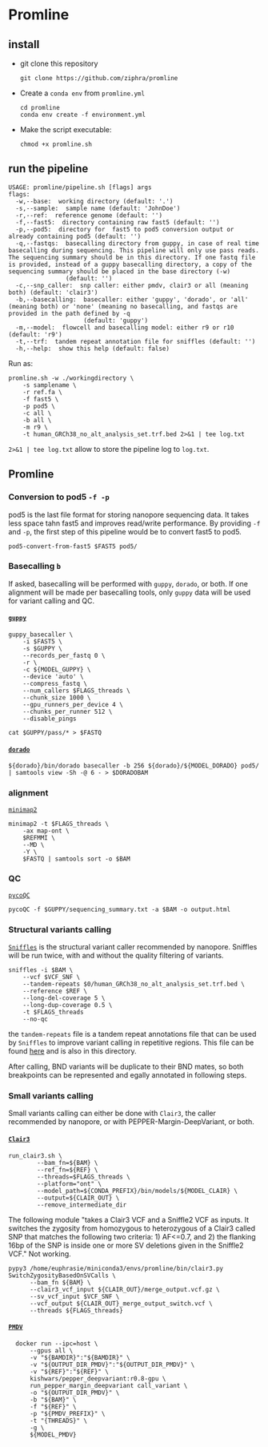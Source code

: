 # Promline
## install 
- git clone this repository
    ```
    git clone https://github.com/ziphra/promline
    ```

- Create a `conda env` from `promline.yml`
    ```
    cd promline
    conda env create -f environment.yml
    ```
- Make the script executable:
    ```
    chmod +x promline.sh
    ```

## run the pipeline
```
USAGE: promline/pipeline.sh [flags] args
flags:
  -w,--base:  working directory (default: '.')
  -s,--sample:  sample name (default: 'JohnDoe')
  -r,--ref:  reference genome (default: '')
  -f,--fast5:  directory containing raw fast5 (default: '')
  -p,--pod5:  directory for  fast5 to pod5 conversion output or already containing pod5 (default: '')
  -q,--fastqs:  basecalling directory from guppy, in case of real time basecalling during sequencing. This pipeline will only use pass reads. The sequencing summary should be in this directory. If one fastq file is provided, instead of a guppy basecalling directory, a copy of the sequencing summary should be placed in the base directory (-w)
                (default: '')
  -c,--snp_caller:  snp caller: either pmdv, clair3 or all (meaning both) (default: 'clair3')
  -b,--basecalling:  basecaller: either 'guppy', 'dorado', or 'all' (meaning both) or 'none' (meaning no basecalling, and fastqs are provided in the path defined by -q 
                     (default: 'guppy')
  -m,--model:  flowcell and basecalling model: either r9 or r10 (default: 'r9')
  -t,--trf:  tandem repeat annotation file for sniffles (default: '')
  -h,--help:  show this help (default: false)

```

Run as: 
```
promline.sh -w ./workingdirectory \
    -s samplename \
    -r ref.fa \
    -f fast5 \
    -p pod5 \
    -c all \
    -b all \
    -m r9 \
    -t human_GRCh38_no_alt_analysis_set.trf.bed 2>&1 | tee log.txt
```

`2>&1 | tee log.txt` allow to store the pipeline log to `log.txt`.

## Promline

### Conversion to pod5 `-f -p`
pod5 is the last file format for storing nanopore sequencing data. It takes less space tahn fast5 and improves read/write performance.
By providing `-f` and `-p`, the first step of this pipeline would be to convert fast5 to pod5.

```
pod5-convert-from-fast5 $FAST5 pod5/
```

### Basecalling `b`
If asked, basecalling will be performed with `guppy`, `dorado`, or both. 
If one alignment will be made per basecalling tools, only `guppy` data will be used for variant calling and QC.

#### [`guppy`](https://nanoporetech.com/)
```
guppy_basecaller \
    -i $FAST5 \
    -s $GUPPY \
    --records_per_fastq 0 \
    -r \
    -c ${MODEL_GUPPY} \
    --device 'auto' \
    --compress_fastq \
    --num_callers $FLAGS_threads \
    --chunk_size 1000 \
    --gpu_runners_per_device 4 \
    --chunks_per_runner 512 \
    --disable_pings
    
cat $GUPPY/pass/* > $FASTQ
```

#### [`dorado`](https://github.com/nanoporetech/dorado)
```
${dorado}/bin/dorado basecaller -b 256 ${dorado}/${MODEL_DORADO} pod5/ | samtools view -Sh -@ 6 - > $DORADOBAM
```

### alignment 
[`minimap2`](https://github.com/lh3/minimap2)

```
minimap2 -t $FLAGS_threads \
    -ax map-ont \
    $REFMMI \
    --MD \
    -Y \
    $FASTQ | samtools sort -o $BAM 
```

### QC 
[`pycoQC`](https://github.com/a-slide/pycoQC)

```
pycoQC -f $GUPPY/sequencing_summary.txt -a $BAM -o output.html
```

### Structural variants calling
[`Sniffles`](https://github.com/fritzsedlazeck/Sniffles) is the structural variant caller recommended by nanopore.
Sniffles will be run twice, with and without the quality filtering of variants.

```
sniffles -i $BAM \
	--vcf $VCF_SNF \
	--tandem-repeats $0/human_GRCh38_no_alt_analysis_set.trf.bed \
	--reference $REF \
    --long-del-coverage 5 \
    --long-dup-coverage 0.5 \
	-t $FLAGS_threads 
    --no-qc
```

the `tandem-repeats` file is a tandem repeat annotations file that can be used by `Sniffles` to improve variant calling in repetitive regions. This file can be found [here](https://github.com/fritzsedlazeck/Sniffles/tree/master/annotations) and is also in this directory.

After calling, BND variants will be duplicate to their BND mates, so both breakpoints can be represented and egally annotated in following steps.

### Small variants calling
Small variants calling can either be done with `Clair3`, the caller recommended by nanopore, or with PEPPER-Margin-DeepVariant, or both.

#### [`Clair3`](https://github.com/HKU-BAL/Clair3)
``` 
run_clair3.sh \
	    --bam_fn=${BAM} \
	    --ref_fn=${REF} \
	    --threads=$FLAGS_threads \
	    --platform="ont" \
	    --model_path=${CONDA_PREFIX}/bin/models/${MODEL_CLAIR} \
	    --output=${CLAIR_OUT} \
	    --remove_intermediate_dir
```
The following module "takes a Clair3 VCF and a Sniffle2 VCF as inputs. It switches the zygosity from homozygous to heterozygous of a Clair3 called SNP that matches the following two criteria: 1) AF<=0.7, and 2) the flanking 16bp of the SNP is inside one or more SV deletions given in the Sniffle2 VCF." Not working.

```
pypy3 /home/euphrasie/miniconda3/envs/promline/bin/clair3.py SwitchZygosityBasedOnSVCalls \
      --bam_fn ${BAM} \
      --clair3_vcf_input ${CLAIR_OUT}/merge_output.vcf.gz \
      --sv_vcf_input $VCF_SNF \
      --vcf_output ${CLAIR_OUT}_merge_output_switch.vcf \
      --threads ${FLAGS_threads}
```

#### [`PMDV`](https://github.com/kishwarshafin/pepper)
  ```
    docker run --ipc=host \
	    --gpus all \
	    -v "${BAMDIR}":"${BAMDIR}" \
	    -v "${OUTPUT_DIR_PMDV}":"${OUTPUT_DIR_PMDV}" \
	    -v "${REF}":"${REF}" \
	    kishwars/pepper_deepvariant:r0.8-gpu \
	    run_pepper_margin_deepvariant call_variant \
	    -o "${OUTPUT_DIR_PMDV}" \
	    -b "${BAM}" \
	    -f "${REF}" \
	    -p "${PMDV_PREFIX}" \
	    -t "{THREADS}" \
	    -g \
	    ${MODEL_PMDV}
  ```